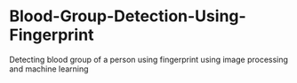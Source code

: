# Blood-Group-Detection-Using-Fingerprint
Detecting blood group of a person using fingerprint using image processing and machine learning
